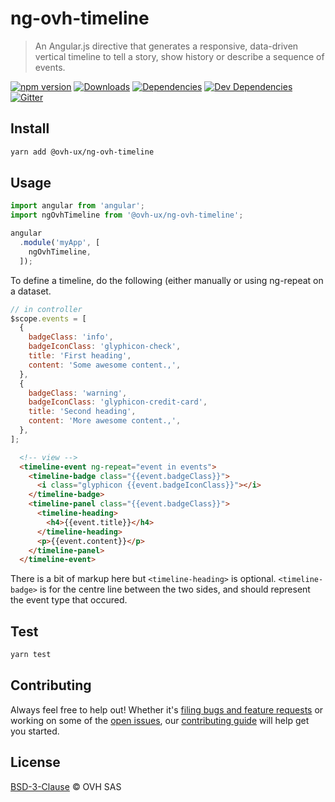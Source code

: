 # ng-ovh-timeline

> An Angular.js directive that generates a responsive, data-driven vertical timeline to tell a story, show history or describe a sequence of events.

[![npm version](https://badgen.net/npm/v/@ovh-ux/ng-ovh-timeline)](https://www.npmjs.com/package/@ovh-ux/ng-ovh-timeline) [![Downloads](https://badgen.net/npm/dt/@ovh-ux/ng-ovh-timeline)](https://npmjs.com/package/@ovh-ux/ng-ovh-timeline) [![Dependencies](https://badgen.net/david/dep/ovh/manager/packages/components/ng-ovh-timeline)](https://npmjs.com/package/@ovh-ux/ng-ovh-timeline?activeTab=dependencies) [![Dev Dependencies](https://badgen.net/david/dev/ovh/manager/packages/components/ng-ovh-timeline)](https://npmjs.com/package/@ovh-ux/ng-ovh-timeline?activeTab=dependencies) [![Gitter](https://badgen.net/badge/gitter/ovh-ux/blue?icon=gitter)](https://gitter.im/ovh/ux)

## Install

```sh
yarn add @ovh-ux/ng-ovh-timeline
```

## Usage

```js
import angular from 'angular';
import ngOvhTimeline from '@ovh-ux/ng-ovh-timeline';

angular
  .module('myApp', [
    ngOvhTimeline,
  ]);
```

To define a timeline, do the following (either manually or using ng-repeat on a dataset.

```javascript
// in controller
$scope.events = [
  {
    badgeClass: 'info',
    badgeIconClass: 'glyphicon-check',
    title: 'First heading',
    content: 'Some awesome content.,',
  },
  {
    badgeClass: 'warning',
    badgeIconClass: 'glyphicon-credit-card',
    title: 'Second heading',
    content: 'More awesome content.,',
  },
];
```

```html
  <!-- view -->
  <timeline-event ng-repeat="event in events">
    <timeline-badge class="{{event.badgeClass}}">
      <i class="glyphicon {{event.badgeIconClass}}"></i>
    </timeline-badge>
    <timeline-panel class="{{event.badgeClass}}">
      <timeline-heading>
        <h4>{{event.title}}</h4>
      </timeline-heading>
      <p>{{event.content}}</p>
    </timeline-panel>
  </timeline-event>
```
There is a bit of markup here but `<timeline-heading>` is optional.
`<timeline-badge>` is for the centre line between the two sides, and should represent the event type that occured.

## Test

```sh
yarn test
```

## Contributing

Always feel free to help out! Whether it's [filing bugs and feature requests](https://github.com/ovh-ux/ng-ovh-timeline/issues/new) or working on some of the [open issues](https://github.com/ovh-ux/ng-ovh-timeline/issues), our [contributing guide](CONTRIBUTING.md) will help get you started.

## License

[BSD-3-Clause](LICENSE) © OVH SAS
